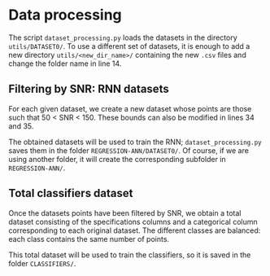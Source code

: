 # Data processing

The script `dataset_processing.py` loads the datasets in the directory `utils/DATASET0/`. To use a different set of datasets, it is enough to add a new directory `utils/<new_dir_name>/` containing the new `.csv` files and change the folder name in line 14.

## Filtering by SNR: RNN datasets

For each given dataset, we create a new dataset whose points are those such that 50 < SNR < 150. These bounds can also be modified in lines 34 and 35.

The obtained datasets will be used to train the RNN; `dataset_processing.py` saves them in the folder `REGRESSION-ANN/DATASET0/`. Of course, if we are using another folder, it will create the corresponding subfolder in `REGRESSION-ANN/`.

## Total classifiers dataset

Once the datasets points have been filtered by SNR, we obtain a total dataset consisting of the specifications columns and a categorical column corresponding to each original dataset. The different classes are balanced: each class contains the same number of points.

This total dataset will be used to train the classifiers, so it is saved in the folder `CLASSIFIERS/`.
